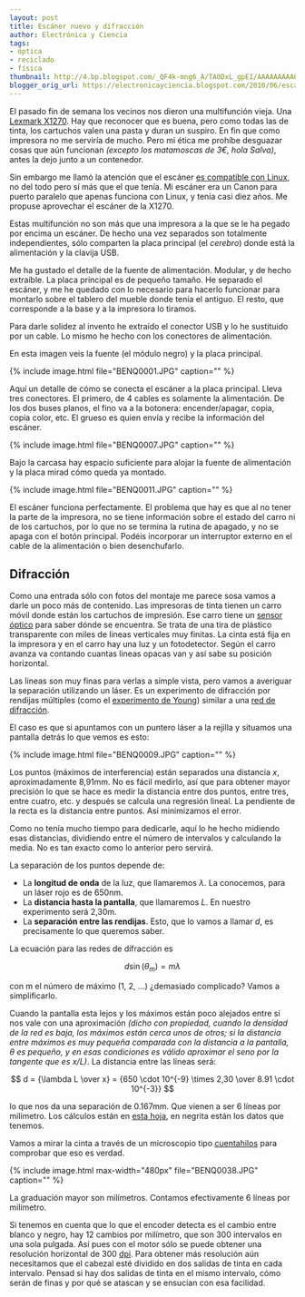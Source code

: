 ```yaml
---
layout: post
title: Escáner nuevo y difracción
author: Electrónica y Ciencia
tags:
- óptica
- reciclado
- física
thumbnail: http://4.bp.blogspot.com/_QF4k-mng6_A/TA0DxL_gpEI/AAAAAAAAAOU/cwTFfLn7kdE/s72-c/BENQ0001.JPG
blogger_orig_url: https://electronicayciencia.blogspot.com/2010/06/escaner-nuevo-y-difraccion.html
---
```


El pasado fin de semana los vecinos nos dieron una multifunción vieja. Una [Lexmark X1270](http://www.lexmark.com/lexmark/product/home/972/0,6970,245102346_653293766_783805388_es,00.html?tabId=7). Hay que reconocer que es buena, pero como todas las de tinta, los cartuchos valen una pasta y duran un suspiro. En fin que como impresora no me serviría de mucho. Pero mi ética me prohíbe desguazar cosas que aún funcionan *(excepto los matamoscas de 3€, hola Salva)*, antes la dejo junto a un contenedor.

Sin embargo me llamó la atención que el escáner [es compatible con Linux](http://www.sane-project.org/sane-mfgs.html#Z-LEXMARK), no del todo pero sí más que el que tenía. Mi escáner era un Canon para puerto paralelo que apenas funciona con Linux, y tenía casi diez años. Me propuse aprovechar el escáner de la X1270.

Estas multifunción no son más que una impresora a la que se le ha pegado por encima un escáner. De hecho una vez separados son totalmente independientes, sólo comparten la placa principal (el *cerebro*) donde está la alimentación y la clavija USB.

Me ha gustado el detalle de la fuente de alimentación. Modular, y de hecho extraíble. La placa principal es de pequeño tamaño. He separado el escáner, y me he quedado con lo necesario para hacerlo funcionar para montarlo sobre el tablero del mueble donde tenía el antiguo. El resto, que corresponde a la base y a la impresora lo tiramos.

Para darle solidez al invento he extraído el conector USB y lo he sustituido por un cable. Lo mismo he hecho con los conectores de alimentación.

En esta imagen veis la fuente (el módulo negro) y la placa principal.

{% include image.html file="BENQ0001.JPG" caption="" %}

Aquí un detalle de cómo se conecta el escáner a la placa principal. Lleva tres conectores. El primero, de 4 cables es solamente la alimentación. De los dos buses planos, el fino va a la botonera: encender/apagar, copia, copia color, etc. El grueso es quien envía y recibe la información del escáner.

{% include image.html file="BENQ0007.JPG" caption="" %}

Bajo la carcasa hay espacio suficiente para alojar la fuente de alimentación y la placa mirad cómo queda ya montado.

{% include image.html file="BENQ0011.JPG" caption="" %}

El escáner funciona perfectamente. El problema que hay es que al no tener la parte de la impresora, no se tiene información sobre el estado del carro ni de los cartuchos, por lo que no se termina la rutina de apagado, y no se apaga con el botón principal. Podéis incorporar un interruptor externo en el cable de la alimentación o bien desenchufarlo.

## Difracción

Como una entrada sólo con fotos del montaje me parece sosa vamos a darle un poco más de contenido. Las impresoras de tinta tienen un carro móvil donde están los cartuchos de impresión. Ese carro tiene un [sensor óptico](http://hackaday.com/2009/11/12/linear-optical-encoder/) para saber dónde se encuentra. Se trata de una tira de plástico transparente con miles de lineas verticales muy finitas. La cinta está fija en la impresora y en el carro hay una luz y un fotodetector. Según el carro avanza va contando cuantas lineas opacas van y así sabe su posición horizontal.

Las lineas son muy finas para verlas a simple vista, pero vamos a averiguar la separación utilizando un láser. Es un experimento de difracción por rendijas múltiples (como el [experimento de Young](http://www.quadernsdigitals.net/datos_web/hemeroteca/r_1/nr_510/a_7082/7082.htm)) similar a una [red de difracción](http://en.wikipedia.org/wiki/Diffraction_grating).

El caso es que si apuntamos con un puntero láser a la rejilla y situamos una pantalla detrás lo que vemos es esto:

{% include image.html file="BENQ0009.JPG" caption="" %}

Los puntos (máximos de interferencia) están separados una distancia *x*, aproximadamente 8,91mm. No es fácil medirlo, así que para obtener mayor precisión lo que se hace es medir la distancia entre dos puntos, entre tres, entre cuatro, etc. y después se calcula una regresión lineal. La pendiente de la recta es la distancia entre puntos. Así minimizamos el error.

Como no tenía mucho tiempo para dedicarle, aquí lo he hecho midiendo esas distancias, dividiendo entre el número de intervalos y calculando la media. No es tan exacto como lo anterior pero servirá.

La separación de los puntos depende de:

- La **longitud de onda** de la luz, que llamaremos *λ*. La conocemos, para un láser rojo es de 650nm.
- La **distancia hasta la pantalla**, que llamaremos *L*. En nuestro experimento será 2,30m.
- La **separación entre las rendijas**. Esto, que lo vamos a llamar *d*, es precisamente lo que queremos saber.

La ecuación para las redes de difracción es

$$
d \sin(\theta_m) = m\lambda
$$

con m el número de máximo (1, 2, ...) ¿demasiado complicado? Vamos a simplificarlo.

Cuando la pantalla esta lejos y los máximos están poco alejados entre sí nos vale con una aproximación *(dicho con propiedad, cuando la densidad de la red es baja, los máximos están cerca unos de otros; si la distancia entre máximos es muy pequeña comparada con la distancia a la pantalla, θ es pequeño, y en esas condiciones es válido aproximar el seno por la tangente que es x/L)*. La distancia entre las líneas será:

$$
d = {\lambda L \over x} = {650 \cdot 10^{-9} \times 2,30 \over 8.91 \cdot 10^{-3}}
$$

lo que nos da una separación de 0.167mm. Que vienen a ser 6 líneas por milímetro. Los cálculos están en [esta hoja](https://spreadsheets.google.com/pub?key=0AjHcMU3xvtO8dGktMUdLVmdVVDVzVHBXd3IwNm9aaFE&amp;hl=es&amp;single=true&amp;gid=0&amp;output=html), en negrita están los datos que tenemos.

Vamos a mirar la cinta a través de un microscopio tipo [cuentahilos](http://buscon.rae.es/draeI/SrvltConsulta?TIPO_BUS=3&amp;LEMA=cuentah%C3%ADlos) para comprobar que eso es verdad.

{% include image.html max-width="480px" file="BENQ0038.JPG" caption="" %}

La graduación mayor son milímetros. Contamos efectivamente 6 líneas por milímetro.

Si tenemos en cuenta que lo que el encoder detecta es el cambio entre blanco y negro, hay 12 cambios por milímetro, que son 300 intervalos en una sola pulgada. Así pues con el motor sólo se puede obtener una resolución horizontal de 300 [dpi](http://es.wikipedia.org/wiki/Puntos_por_pulgada). Para obtener más resolución aún necesitamos que el cabezal esté dividido en dos salidas de tinta en cada intervalo. Pensad si hay dos salidas de tinta en el mismo intervalo, cómo serán de finas y por qué se atascan y se ensucian con esa facilidad.

